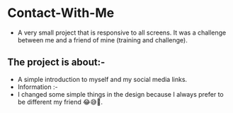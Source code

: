 # Contact-With-Me
- A very small project that is responsive to all screens. It was a challenge between me and a friend of mine (training and challenge).
## The project is about:-
- A simple introduction to myself and my social media links.
- Information :-
- I changed some simple things in the design because I always prefer to be different my friend 😂😅🤍.
